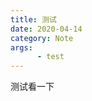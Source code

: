 ```yaml
---
title: 测试
date: 2020-04-14
category: Note
args:
      - test
---
```

测试看一下
<!--stackedit_data:
eyJoaXN0b3J5IjpbMjAzODcxNDA3M119
-->
